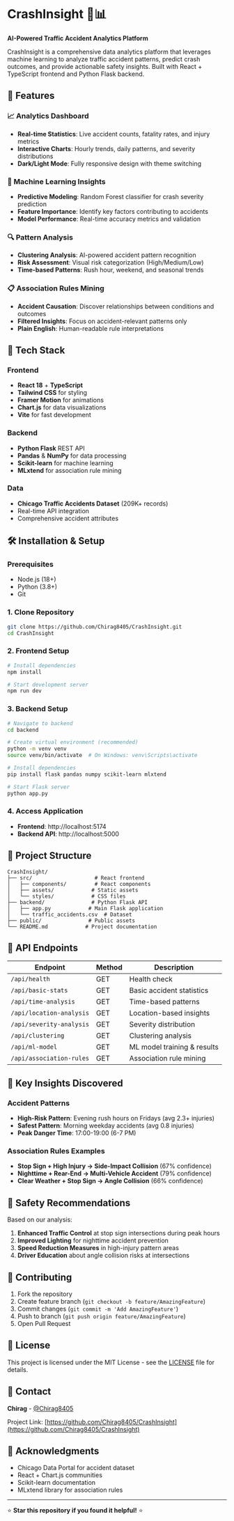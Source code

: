 # CrashInsight 🚗📊

**AI-Powered Traffic Accident Analytics Platform**

CrashInsight is a comprehensive data analytics platform that leverages machine learning to analyze traffic accident patterns, predict crash outcomes, and provide actionable safety insights. Built with React + TypeScript frontend and Python Flask backend.

## 🌟 Features

### 📈 Analytics Dashboard
- **Real-time Statistics**: Live accident counts, fatality rates, and injury metrics
- **Interactive Charts**: Hourly trends, daily patterns, and severity distributions
- **Dark/Light Mode**: Fully responsive design with theme switching

### 🤖 Machine Learning Insights
- **Predictive Modeling**: Random Forest classifier for crash severity prediction
- **Feature Importance**: Identify key factors contributing to accidents
- **Model Performance**: Real-time accuracy metrics and validation

### 🔍 Pattern Analysis
- **Clustering Analysis**: AI-powered accident pattern recognition
- **Risk Assessment**: Visual risk categorization (High/Medium/Low)
- **Time-based Patterns**: Rush hour, weekend, and seasonal trends

### 📋 Association Rules Mining
- **Accident Causation**: Discover relationships between conditions and outcomes
- **Filtered Insights**: Focus on accident-relevant patterns only
- **Plain English**: Human-readable rule interpretations

## 🚀 Tech Stack

### Frontend
- **React 18** + **TypeScript**
- **Tailwind CSS** for styling
- **Framer Motion** for animations
- **Chart.js** for data visualizations
- **Vite** for fast development

### Backend
- **Python Flask** REST API
- **Pandas** & **NumPy** for data processing
- **Scikit-learn** for machine learning
- **MLxtend** for association rule mining

### Data
- **Chicago Traffic Accidents Dataset** (209K+ records)
- Real-time API integration
- Comprehensive accident attributes

## 🛠️ Installation & Setup

### Prerequisites
- Node.js (18+)
- Python (3.8+)
- Git

### 1. Clone Repository
```bash
git clone https://github.com/Chirag8405/CrashInsight.git
cd CrashInsight
```

### 2. Frontend Setup
```bash
# Install dependencies
npm install

# Start development server
npm run dev
```

### 3. Backend Setup
```bash
# Navigate to backend
cd backend

# Create virtual environment (recommended)
python -m venv venv
source venv/bin/activate  # On Windows: venv\Scripts\activate

# Install dependencies
pip install flask pandas numpy scikit-learn mlxtend

# Start Flask server
python app.py
```

### 4. Access Application
- **Frontend**: http://localhost:5174
- **Backend API**: http://localhost:5000

## 📁 Project Structure

```
CrashInsight/
├── src/                    # React frontend
│   ├── components/         # React components
│   ├── assets/            # Static assets
│   └── styles/            # CSS files
├── backend/               # Python Flask API
│   ├── app.py            # Main Flask application
│   └── traffic_accidents.csv  # Dataset
├── public/               # Public assets
└── README.md            # Project documentation
```

## 🔧 API Endpoints

| Endpoint | Method | Description |
|----------|--------|-------------|
| `/api/health` | GET | Health check |
| `/api/basic-stats` | GET | Basic accident statistics |
| `/api/time-analysis` | GET | Time-based patterns |
| `/api/location-analysis` | GET | Location-based insights |
| `/api/severity-analysis` | GET | Severity distribution |
| `/api/clustering` | GET | Clustering analysis |
| `/api/ml-model` | GET | ML model training & results |
| `/api/association-rules` | GET | Association rule mining |

## 🎯 Key Insights Discovered

### Accident Patterns
- **High-Risk Pattern**: Evening rush hours on Fridays (avg 2.3+ injuries)
- **Safest Pattern**: Morning weekday accidents (avg 0.8 injuries)
- **Peak Danger Time**: 17:00-19:00 (6-7 PM)

### Association Rules Examples
- **Stop Sign + High Injury → Side-Impact Collision** (67% confidence)
- **Nighttime + Rear-End → Multi-Vehicle Accident** (79% confidence)
- **Clear Weather + Stop Sign → Angle Collision** (66% confidence)

## 🚦 Safety Recommendations

Based on our analysis:

1. **Enhanced Traffic Control** at stop sign intersections during peak hours
2. **Improved Lighting** for nighttime accident prevention
3. **Speed Reduction Measures** in high-injury pattern areas
4. **Driver Education** about angle collision risks at intersections

## 🤝 Contributing

1. Fork the repository
2. Create feature branch (`git checkout -b feature/AmazingFeature`)
3. Commit changes (`git commit -m 'Add AmazingFeature'`)
4. Push to branch (`git push origin feature/AmazingFeature`)
5. Open Pull Request

## 📄 License

This project is licensed under the MIT License - see the [LICENSE](LICENSE) file for details.

## 📧 Contact

**Chirag** - [@Chirag8405](https://github.com/Chirag8405)

Project Link: [https://github.com/Chirag8405/CrashInsight](https://github.com/Chirag8405/CrashInsight)

## 🙏 Acknowledgments

- Chicago Data Portal for accident dataset
- React + Chart.js communities
- Scikit-learn documentation
- MLxtend library for association rules

---

⭐ **Star this repository if you found it helpful!** ⭐